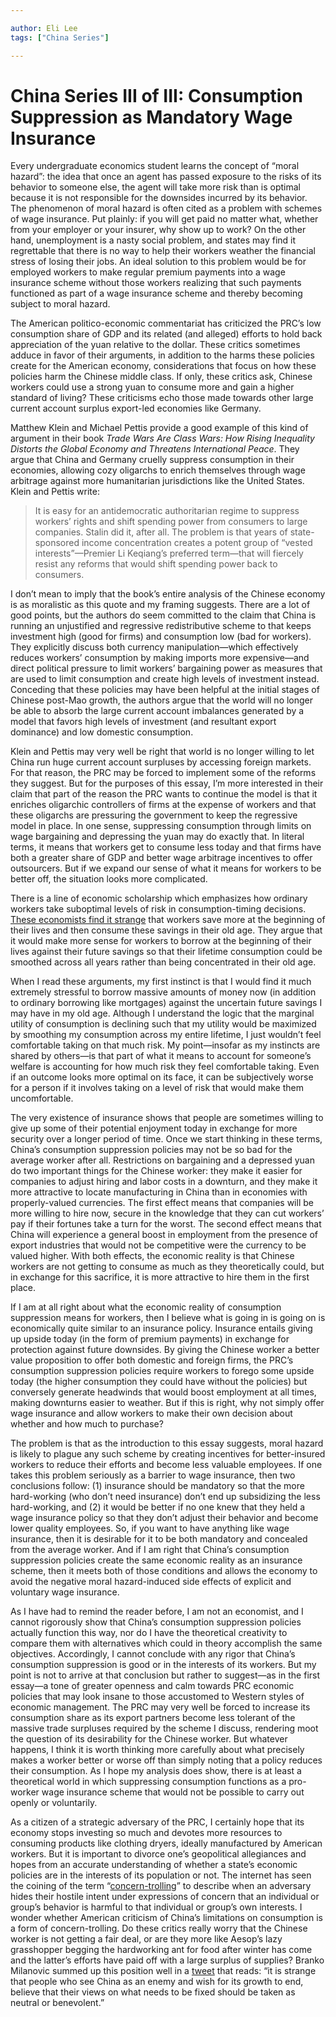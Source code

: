 ```yaml
---

author: Eli Lee
tags: ["China Series"]

---
```


# China Series III of III: Consumption Suppression as Mandatory Wage Insurance

Every undergraduate economics student learns the concept of “moral hazard”: the idea that once an agent has passed exposure to the risks of its behavior to someone else, the agent will take more risk than is optimal because it is not responsible for the downsides incurred by its behavior.  The phenomenon of moral hazard is often cited as a problem with schemes of wage insurance.  Put plainly: if you will get paid no matter what, whether from your employer or your insurer, why show up to work? On the other hand, unemployment is a nasty social problem, and states may find it regrettable that there is no way to help their workers weather the financial stress of losing their jobs. An ideal solution to this problem would be for employed workers to make regular premium payments into a wage insurance scheme without those workers realizing that such payments functioned as part of a wage insurance scheme and thereby becoming subject to moral hazard. 

The American politico-economic commentariat has criticized the PRC’s low consumption share of GDP and its related (and alleged) efforts to hold back appreciation of the yuan relative to the dollar.  These critics sometimes adduce in favor of their arguments, in addition to the harms these policies create for the American economy, considerations that focus on how these policies harm the Chinese middle class. If only, these critics ask, Chinese workers could use a strong yuan to consume more and gain a higher standard of living? These criticisms echo those made towards other large current account surplus export-led economies like Germany.

Matthew Klein and Michael Pettis provide a good example of this kind of argument in their book *Trade Wars Are Class Wars: How Rising Inequality Distorts the Global Economy and Threatens International Peace*. They argue that China and Germany cruelly suppress consumption in their economies, allowing cozy oligarchs to enrich themselves through wage arbitrage against more humanitarian jurisdictions like the United States. Klein and Pettis write:

> It is easy for an antidemocratic authoritarian regime to suppress workers’ rights and shift spending power from consumers to large companies. Stalin did it, after all. The problem is that years of state-sponsored income concentration creates a potent group of “vested interests”—Premier Li Keqiang’s preferred term—that will fiercely resist any reforms that would shift spending power back to consumers.

I don’t mean to imply that the book’s entire analysis of the Chinese economy is as moralistic as this quote and my framing suggests. There are a lot of good points, but the authors do seem committed to the claim that China is running an unjustified and regressive redistributive scheme to that keeps investment high (good for firms) and consumption low (bad for workers). They explicitly discuss both currency manipulation—which effectively reduces workers’ consumption by making imports more expensive—and direct political pressure to limit workers’ bargaining power as measures that are used to limit consumption and create high levels of investment instead. Conceding that these policies may have been helpful at the initial stages of Chinese post-Mao growth, the authors argue that the world will no longer be able to absorb the large current account imbalances generated by a model that favors high levels of investment (and resultant export dominance) and low domestic consumption.

Klein and Pettis may very well be right that world is no longer willing to let China run huge current account surpluses by accessing foreign markets. For that reason, the PRC may be forced to implement some of the reforms they suggest. But for the purposes of this essay, I’m more interested in their claim that part of the reason the PRC wants to continue the model is that it enriches oligarchic controllers of firms at the expense of workers and that these oligarchs are pressuring the government to keep the regressive model in place. In one sense, suppressing consumption through limits on wage bargaining and depressing the yuan may do exactly that. In literal terms, it means that workers get to consume less today and that firms have both a greater share of GDP and better wage arbitrage incentives to offer outsourcers. But if we expand our sense of what it means for workers to be better off, the situation looks more complicated.

There is a line of economic scholarship which emphasizes how ordinary workers take suboptimal levels of risk in consumption-timing decisions.  [These economists find it strange](https://www.nytimes.com/2013/11/10/magazine/outsource-your-way-to-success.html) that workers save more at the beginning of their lives and then consume these savings in their old age. They argue that it would make more sense for workers to borrow at the beginning of their lives against their future savings so that their lifetime consumption could be smoothed across all years rather than being concentrated in their old age. 

When I read these arguments, my first instinct is that I would find it much extremely stressful to borrow massive amounts of money now (in addition to ordinary borrowing like mortgages) against the uncertain future savings I may have in my old age. Although I understand the logic that the marginal utility of consumption is declining such that my utility would be maximized by smoothing my consumption across my entire lifetime, I just wouldn’t feel comfortable taking on that much risk. My point—insofar as my instincts are shared by others—is that part of what it means to account for someone’s welfare is accounting for how much risk they feel comfortable taking. Even if an outcome looks more optimal on its face, it can be subjectively worse for a person if it involves taking on a level of risk that would make them uncomfortable. 

The very existence of insurance shows that people are sometimes willing to give up some of their potential enjoyment today in exchange for more security over a longer period of time. Once we start thinking in these terms, China’s consumption suppression policies may not be so bad for the average worker after all. Restrictions on bargaining and a depressed yuan do two important things for the Chinese worker: they make it easier for companies to adjust hiring and labor costs in a downturn, and they make it more attractive to locate manufacturing in China than in economies with properly-valued currencies. The first effect means that companies will be more willing to hire now, secure in the knowledge that they can cut workers’ pay if their fortunes take a turn for the worst. The second effect means that China will experience a general boost in employment from the presence of export industries that would not be competitive were the currency to be valued higher. With both effects, the economic reality is that Chinese workers are not getting to consume as much as they theoretically could, but in exchange for this sacrifice, it is more attractive to hire them in the first place. 

If I am at all right about what the economic reality of consumption suppression means for workers, then I believe what is going in is going on is economically quite similar to an insurance policy. Insurance entails giving up upside today (in the form of premium payments) in exchange for protection against future downsides. By giving the Chinese worker a better value proposition to offer both domestic and foreign firms, the PRC’s consumption suppression policies require workers to forego some upside today (the higher consumption they could have without the policies) but conversely generate headwinds that would boost employment at all times, making downturns easier to weather. But if this is right, why not simply offer wage insurance and allow workers to make their own decision about whether and how much to purchase? 

The problem is that as the introduction to this essay suggests, moral hazard is likely to plague any such scheme by creating incentives for better-insured workers to reduce their efforts and become less valuable employees. If one takes this problem seriously as a barrier to wage insurance, then two conclusions follow: (1) insurance should be mandatory so that the more hard-working (who don’t need insurance) don’t end up subsidizing the less hard-working, and (2) it would be better if no one knew that they held a wage insurance policy so that they don’t adjust their behavior and become lower quality employees. So, if you want to have anything like wage insurance, then it is desirable for it to be both mandatory and concealed from the average worker. And if I am right that China’s consumption suppression policies create the same economic reality as an insurance scheme, then it meets both of those conditions and allows the economy to avoid the negative moral hazard-induced side effects of explicit and voluntary wage insurance. 

As I have had to remind the reader before, I am not an economist, and I cannot rigorously show that China’s consumption suppression policies actually function this way, nor do I have the theoretical creativity to compare them with alternatives which could in theory accomplish the same objectives. Accordingly, I cannot conclude with any rigor that China’s consumption suppression is good or in the interests of its workers. But my point is not to arrive at that conclusion but rather to suggest—as in the first essay—a tone of greater openness and calm towards PRC economic policies that may look insane to those accustomed to Western styles of economic management. The PRC may very well be forced to increase its consumption share as its export partners become less tolerant of the massive trade surpluses required by the scheme I discuss, rendering moot the question of its desirability for the Chinese worker. But whatever happens, I think it is worth thinking more carefully about what precisely makes a worker better or worse off than simply noting that a policy reduces their consumption. As I hope my analysis does show, there is at least a theoretical world in which suppressing consumption functions as a pro-worker wage insurance scheme that would not be possible to carry out openly or voluntarily. 

As a citizen of a strategic adversary of the PRC, I certainly hope that its economy stops investing so much and devotes more resources to consuming products like clothing dryers, ideally manufactured by American workers. But it is important to divorce one’s geopolitical allegiances and hopes from an accurate understanding of whether a state’s economic policies are in the interests of its population or not. The internet has seen the coining of the term “[concern-trolling](https://en.wiktionary.org/wiki/concern_troll)” to describe when an adversary hides their hostile intent under expressions of concern that an individual or group’s behavior is harmful to that individual or group’s own interests.  I wonder whether American criticism of China’s limitations on consumption is a form of concern-trolling. Do these critics really worry that the Chinese worker is not getting a fair deal, or are they more like Aesop’s lazy grasshopper begging the hardworking ant for food after winter has come and the latter’s efforts have paid off with a large surplus of supplies? Branko Milanovic summed up this position well in a [tweet](https://x.com/BrankoMilan/status/1846423328996680082) that reads: “it is strange that people who see China as an enemy and wish for its growth to end, believe that their views on what needs to be fixed should be taken as neutral or benevolent.” 






